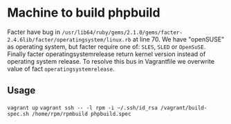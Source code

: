Machine to build phpbuild
========

Facter have bug in
`/usr/lib64/ruby/gems/2.1.0/gems/facter-2.4.6lib/facter/operatingsystem/linux.rb`
at line 70. We have "openSUSE" as operating system, but facter require one of:
`SLES`, `SLED` or `OpenSuSE`.
Finally facter operatingsystemrelease return kernel version
instead of operating system release.
To resolve this bus in Vagrantfile we overwrite value of fact `operatingsystemrelease`.

Usage
-------
`vagrant up`
`vagrant ssh -- -l rpm -i ~/.ssh/id_rsa /vagrant/build-spec.sh /home/rpm/rpmbuild phpbuild.spec`
